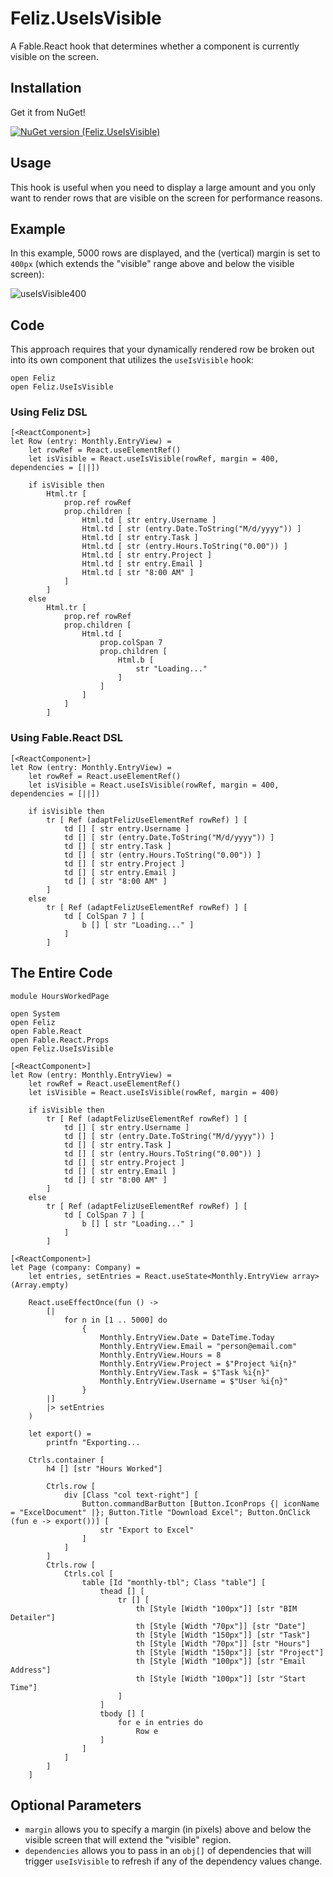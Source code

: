 # Feliz.UseIsVisible
A Fable.React hook that determines whether a component is currently visible on the screen.

## Installation
Get it from NuGet!

[![NuGet version (Feliz.UseIsVisible)](https://img.shields.io/nuget/v/Feliz.UseIsVisible.svg?style=flat-square)](https://www.nuget.org/packages/Feliz.UseIsVisible/)

## Usage
This hook is useful when you need to display a large amount and you only want to render rows that are visible on the screen for performance reasons.

## Example
In this example, 5000 rows are displayed, and the (vertical) margin is set to `400px` (which extends the "visible" range above and below the visible screen):

![useIsVisible400](https://user-images.githubusercontent.com/1030435/164080936-41549b1c-e95e-4e43-ae06-4fe469e3fdca.gif)


## Code

This approach requires that your dynamically rendered row be broken out into its own component that utilizes the `useIsVisible` hook:

```F#
open Feliz
open Feliz.UseIsVisible
```

### Using Feliz DSL

```F#
[<ReactComponent>]
let Row (entry: Monthly.EntryView) = 
    let rowRef = React.useElementRef()
    let isVisible = React.useIsVisible(rowRef, margin = 400, dependencies = [||])

    if isVisible then
        Html.tr [
            prop.ref rowRef
            prop.children [
                Html.td [ str entry.Username ]
                Html.td [ str (entry.Date.ToString("M/d/yyyy")) ]
                Html.td [ str entry.Task ]
                Html.td [ str (entry.Hours.ToString("0.00")) ]
                Html.td [ str entry.Project ]
                Html.td [ str entry.Email ]
                Html.td [ str "8:00 AM" ]
            ]
        ]
    else
        Html.tr [
            prop.ref rowRef            
            prop.children [
                Html.td [
                    prop.colSpan 7
                    prop.children [
                        Html.b [
                            str "Loading..."
                        ]
                    ]
                ]
            ]
        ]

```

### Using Fable.React DSL

```F#
[<ReactComponent>]
let Row (entry: Monthly.EntryView) = 
    let rowRef = React.useElementRef()
    let isVisible = React.useIsVisible(rowRef, margin = 400, dependencies = [||])

    if isVisible then
        tr [ Ref (adaptFelizUseElementRef rowRef) ] [
            td [] [ str entry.Username ]
            td [] [ str (entry.Date.ToString("M/d/yyyy")) ]
            td [] [ str entry.Task ]
            td [] [ str (entry.Hours.ToString("0.00")) ]
            td [] [ str entry.Project ]
            td [] [ str entry.Email ]
            td [] [ str "8:00 AM" ]
        ]
    else
        tr [ Ref (adaptFelizUseElementRef rowRef) ] [
            td [ ColSpan 7 ] [
                b [] [ str "Loading..." ]
            ]
        ]
```

## The Entire Code

```F#
module HoursWorkedPage

open System
open Feliz
open Fable.React
open Fable.React.Props
open Feliz.UseIsVisible

[<ReactComponent>]
let Row (entry: Monthly.EntryView) = 
    let rowRef = React.useElementRef()
    let isVisible = React.useIsVisible(rowRef, margin = 400)

    if isVisible then
        tr [ Ref (adaptFelizUseElementRef rowRef) ] [
            td [] [ str entry.Username ]
            td [] [ str (entry.Date.ToString("M/d/yyyy")) ]
            td [] [ str entry.Task ]
            td [] [ str (entry.Hours.ToString("0.00")) ]
            td [] [ str entry.Project ]
            td [] [ str entry.Email ]
            td [] [ str "8:00 AM" ]
        ]
    else
        tr [ Ref (adaptFelizUseElementRef rowRef) ] [
            td [ ColSpan 7 ] [
                b [] [ str "Loading..." ]
            ]
        ]

[<ReactComponent>]
let Page (company: Company) =
    let entries, setEntries = React.useState<Monthly.EntryView array>(Array.empty)
    
    React.useEffectOnce(fun () ->
        [|
            for n in [1 .. 5000] do
                {
                    Monthly.EntryView.Date = DateTime.Today
                    Monthly.EntryView.Email = "person@email.com"
                    Monthly.EntryView.Hours = 8
                    Monthly.EntryView.Project = $"Project %i{n}"
                    Monthly.EntryView.Task = $"Task %i{n}"
                    Monthly.EntryView.Username = $"User %i{n}"
                }
        |]
        |> setEntries
    )

    let export() = 
        printfn "Exporting...

    Ctrls.container [
        h4 [] [str "Hours Worked"]

        Ctrls.row [
            div [Class "col text-right"] [
                Button.commandBarButton [Button.IconProps {| iconName = "ExcelDocument" |}; Button.Title "Download Excel"; Button.OnClick (fun e -> export())] [
                    str "Export to Excel"
                ]                    
            ]
        ]
        Ctrls.row [
            Ctrls.col [
                table [Id "monthly-tbl"; Class "table"] [
                    thead [] [
                        tr [] [
                            th [Style [Width "100px"]] [str "BIM Detailer"]
                            th [Style [Width "70px"]] [str "Date"]
                            th [Style [Width "150px"]] [str "Task"]
                            th [Style [Width "70px"]] [str "Hours"]
                            th [Style [Width "150px"]] [str "Project"]
                            th [Style [Width "100px"]] [str "Email Address"]
                            th [Style [Width "100px"]] [str "Start Time"]
                        ]
                    ]
                    tbody [] [
                        for e in entries do
                            Row e
                    ]
                ]
            ]
        ]
    ]

```

## Optional Parameters
* `margin` allows you to specify a margin (in pixels) above and below the visible screen that will extend the "visible" region.
* `dependencies` allows you to pass in an `obj[]` of dependencies that will trigger `useIsVisible` to refresh if any of the dependency values change.

